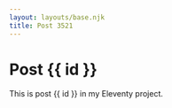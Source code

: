 ```yaml
---
layout: layouts/base.njk
title: Post 3521
---
```


# Post {{ id }}

This is post {{ id }} in my Eleventy project.
